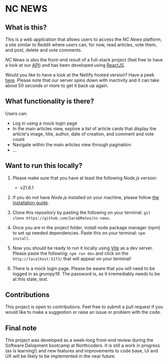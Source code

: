 # NC NEWS

## What is this?

This is a web application that allows users to access the _NC News_ platform, a site similar to Reddit where users can, for now, read articles, vote them, and post, delete and vote comments.

_NC News_ is also the front-end result of a full-stack project (feel free to have a look at our [API](https://github.com/SaraGMatos/backend-project)) and has been developed using [ReactJS](https://react.dev/).

Would you like to have a look at the Netlify hosted version? Have a peek [here](https://my-ncnews.netlify.app/). Please note that our server spins down with inactivity and it can take about 50 seconds or more to get it back up again.

## What functionality is there?

Users can:

- Log in using a mock login page
- In the main articles view, explore a list of article cards that display the article's image, title, author, date of creation, and comment and vote count
- Navigate within the main articles view through pagination
- ...

## Want to run this locally?

1. Please make sure that you have at least the following _Node.js_ version:

   - v21.6.1

2. If you do not have _Node.js_ installed on your machine, please follow [the installation guide](https://nodejs.org/en/learn/getting-started/how-to-install-nodejs).

3. Clone this repository by pasting the following on your terminal: `git clone https://github.com/SaraGMatos/nc-news`.

4. Once you are in the project folder, install node package manager (npm) to set up needed dependencies. Paste this on your terminal: `npm install`.

5. Now you should be ready to run it locally using [Vite](https://vitejs.dev/guide/why.html) as a dev server. Please paste the following: `npm run dev` and click on the `http://localhost:5173/` that will appear on your terminal!

6. There is a mock login page. Please be aware that you will need to be logged in as _grumpy19_. The password is, as it irremediably needs to be at this state, _test_. 

## Contributions

This project is open to contributions. Feel free to submit a pull request if you would like to make a suggestion or raise an issue or problem with the code.

## Final note

This project was developed as a week-long front-end review during the Software Delopment bootcamp at Northcoders. It is still a work in progress (as is learning!) and new features and improvements to code base, UI and UX will be likely to be implemented in the near future.
